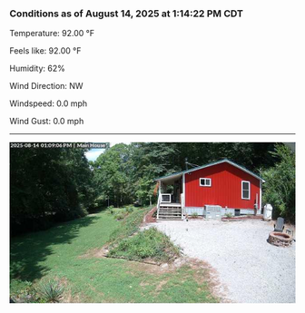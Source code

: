 ### Conditions as of August 14, 2025 at 1:14:22 PM CDT 

Temperature: 92.00 &deg;F

Feels like: 92.00 &deg;F

Humidity: 62%

Wind Direction: NW

Windspeed: 0.0 mph

Wind Gust: 0.0 mph

---

<img src="./images/latest.jpeg"/>


